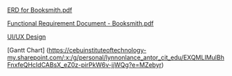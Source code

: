 [ERD for Booksmith.pdf](https://github.com/user-attachments/files/17088651/ERD.for.Booksmith.pdf)


[Functional Requirement Document - Booksmith.pdf](https://github.com/user-attachments/files/17088652/Functional.Requirement.Document.-.Booksmith.pdf)


[UI/UX Design](https://www.figma.com/design/aIqn7FW2yZl6y0fXLARGa6/Booksmith?node-id=0-1&t=rrxlo6lBONaUEz3Q-1)


[Gantt Chart] (https://cebuinstituteoftechnology-my.sharepoint.com/:x:/g/personal/lynnonlance_antor_cit_edu/EXQMLIMulBhFnxfeQHcIdCABsX_eZ0z-pirPkW6v-jjWQg?e=MZebyr)
